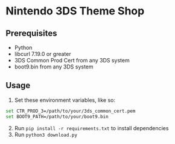 # Nintendo 3DS Theme Shop

## Prerequisites
* Python
* libcurl 7.19.0 or greater
* 3DS Common Prod Cert from any 3DS system
* boot9.bin from any 3DS system

## Usage
1. Set these environment variables, like so:

```bash
set CTR_PROD_3=/path/to/your/3ds_common_cert.pem
set BOOT9_PATH=/path/to/your/boot9.bin
```

2. Run `pip install -r requirements.txt` to install dependencies
3. Run `python3 download.py`

